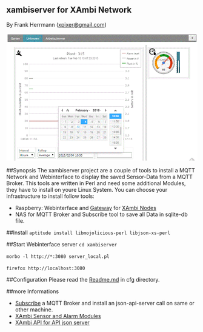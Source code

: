 xambiserver for XAmbi Network
-----------
By Frank Herrmann (xpixer@gmail.com)

![Screenshot from Webinterface](https://github.com/xpix/xambiserver/blob/master/public/images/capture.gif?raw=true)

##Synopsis
The xambiserver project are a couple of tools to install a MQTT Network and Webinterface to display the saved Sensor-Data from a MQTT Broker. This tools are written in Perl and need some additional Modules, they have to install on youre Linux System. You can choose your infrastructure to install follow tools:

- Raspberry: Webinterface and [Gateway](https://github.com/xpix/XAmbi) for [XAmbi Nodes](https://github.com/xpix/XAmbi/tree/master/Xambi_kids)
- NAS for MQTT Broker and Subscribe tool to save all Data in sqlite-db file.


##Install
`aptitude install libmojolicious-perl libjson-xs-perl`

##Start Webinterface server
`cd xambiserver`

`morbo -l http://*:3080 server_local.pl`

`firefox http://localhost:3080`


##Configuration
Please read the [Readme.md](https://github.com/xpix/xambiserver/tree/master/cfg) in cfg directory.

##more Informations
- [Subscribe](https://github.com/xpix/xambiserver/tree/master/bin) a MQTT Broker and install an json-api-server call on same or other machine.
- [XAmbi Sensor  and Alarm Modules](https://github.com/xpix/xambiserver/tree/master/XHome)
- [XAmbi API for API json server](https://github.com/xpix/xambiserver/tree/master/XAmbi)

